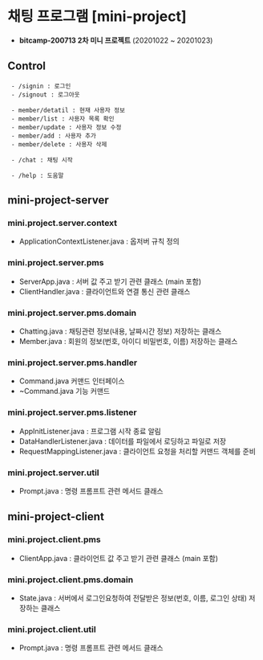 # 채팅 프로그램 [mini-project]
- **bitcamp-200713 2차 미니 프로젝트** (20201022 ~ 20201023)

## Control
```
 - /signin : 로그인
 - /signout : 로그아웃
 
 - member/detatil : 현재 사용자 정보
 - member/list : 사용자 목록 확인
 - member/update : 사용자 정보 수정
 - member/add : 사용자 추가
 - member/delete : 사용자 삭제
 
 - /chat : 채팅 시작
 
 - /help : 도움말
```

## mini-project-server

### mini.project.server.context
 - ApplicationContextListener.java : 옵저버 규칙 정의
### mini.project.server.pms
 - ServerApp.java : 서버 값 주고 받기 관련 클래스 (main 포함)
 - ClientHandler.java : 클라이언트와 연결 통신 관련 클래스
### mini.project.server.pms.domain
 - Chatting.java : 채팅관련 정보(내용, 날짜시간 정보) 저장하는 클래스  
 - Member.java : 회원의 정보(번호, 아이디 비밀번호, 이름) 저장하는 클래스
### mini.project.server.pms.handler
 - Command.java 커맨드 인터페이스
 - ~Command.java 기능 커맨드
### mini.project.server.pms.listener
 - AppInitListener.java : 프로그램 시작 종료 알림
 - DataHandlerListener.java : 데이터를 파일에서 로딩하고 파일로 저장
 - RequestMappingListener.java : 클라이언트 요청을 처리할 커맨드 객체를 준비
### mini.project.server.util
 - Prompt.java : 명령 프롬프트 관련 메서드 클래스


## mini-project-client

### mini.project.client.pms
 - ClientApp.java : 클라이언트 값 주고 받기 관련 클래스 (main 포함)
### mini.project.client.pms.domain
 - State.java : 서버에서 로그인요청하여 전달받은 정보(번호, 이름, 로그인 상태) 저장하는 클래스
### mini.project.client.util
 - Prompt.java : 명령 프롬프트 관련 메서드 클래스

